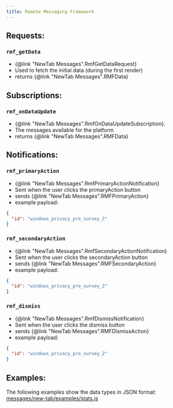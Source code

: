 ```yaml
---
title: Remote Messaging Framework
---
```


## Requests:
### `rmf_getData`
- {@link "NewTab Messages".RmfGetDataRequest}
- Used to fetch the initial data (during the first render)
- returns {@link "NewTab Messages".RMFData}

## Subscriptions:
### `rmf_onDataUpdate`
- {@link "NewTab Messages".RmfOnDataUpdateSubscription}.
- The messages available for the platform
- returns {@link "NewTab Messages".RMFData}

## Notifications:
### `rmf_primaryAction`
- {@link "NewTab Messages".RmfPrimaryActionNotification}
- Sent when the user clicks the primaryAction button
- sends {@link "NewTab Messages".RMFPrimaryAction}
- example payload:
```json
{
  "id": "windows_privacy_pro_survey_2"
}
```
### `rmf_secondaryAction`
- {@link "NewTab Messages".RmfSecondaryActionNotification}
- Sent when the user clicks the secondaryAction button
- sends {@link "NewTab Messages".RMFSecondaryAction}
- example payload:
```json
{
  "id": "windows_privacy_pro_survey_2"
}
```
### `rmf_dismiss`
- {@link "NewTab Messages".RmfDismissNotification}
- Sent when the user clicks the dismiss button
- sends {@link "NewTab Messages".RMFDismissAction}
- example payload:
```json
{
  "id": "windows_privacy_pro_survey_2"
}
```

## Examples:

The following examples show the data types in JSON format:
[messages/new-tab/examples/stats.js](../../messages/examples/rmf.js)
